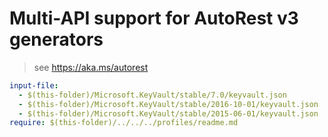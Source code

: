 # Multi-API support for AutoRest v3 generators

> see https://aka.ms/autorest

``` yaml $(enable-multi-api)
input-file:
  - $(this-folder)/Microsoft.KeyVault/stable/7.0/keyvault.json
  - $(this-folder)/Microsoft.KeyVault/stable/2016-10-01/keyvault.json
  - $(this-folder)/Microsoft.KeyVault/stable/2015-06-01/keyvault.json
require: $(this-folder)/../../../profiles/readme.md
```
